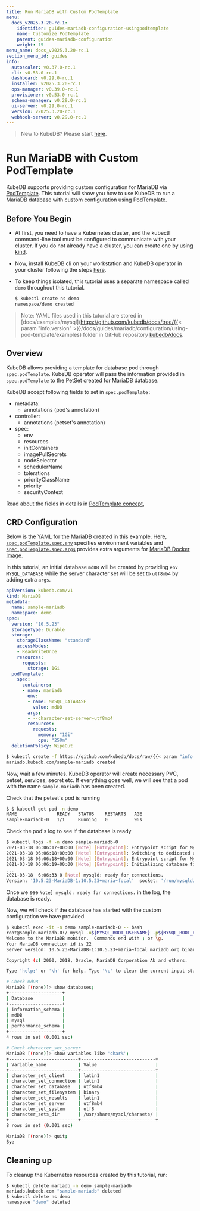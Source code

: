 ```yaml
---
title: Run MariaDB with Custom PodTemplate
menu:
  docs_v2025.3.20-rc.1:
    identifier: guides-mariadb-configuration-usingpodtemplate
    name: Customize PodTemplate
    parent: guides-mariadb-configuration
    weight: 15
menu_name: docs_v2025.3.20-rc.1
section_menu_id: guides
info:
  autoscaler: v0.37.0-rc.1
  cli: v0.53.0-rc.1
  dashboard: v0.29.0-rc.1
  installer: v2025.3.20-rc.1
  ops-manager: v0.39.0-rc.1
  provisioner: v0.53.0-rc.1
  schema-manager: v0.29.0-rc.1
  ui-server: v0.29.0-rc.1
  version: v2025.3.20-rc.1
  webhook-server: v0.29.0-rc.1
---
```


> New to KubeDB? Please start [here](/docs/v2025.3.20-rc.1/README).

# Run MariaDB with Custom PodTemplate

KubeDB supports providing custom configuration for MariaDB via [PodTemplate](/docs/v2025.3.20-rc.1/guides/mariadb/concepts/mariadb/#specpodtemplate). This tutorial will show you how to use KubeDB to run a MariaDB database with custom configuration using PodTemplate.

## Before You Begin

- At first, you need to have a Kubernetes cluster, and the kubectl command-line tool must be configured to communicate with your cluster. If you do not already have a cluster, you can create one by using [kind](https://kind.sigs.k8s.io/docs/user/quick-start/).

- Now, install KubeDB cli on your workstation and KubeDB operator in your cluster following the steps [here](/docs/v2025.3.20-rc.1/setup/README).

- To keep things isolated, this tutorial uses a separate namespace called `demo` throughout this tutorial.

  ```bash
  $ kubectl create ns demo
  namespace/demo created
  ```

> Note: YAML files used in this tutorial are stored in [docs/examples/mysql](https://github.com/kubedb/docs/tree/{{< param "info.version" >}}/docs/guides/mariadb/configuration/using-pod-template/examples) folder in GitHub repository [kubedb/docs](https://github.com/kubedb/docs).

## Overview

KubeDB allows providing a template for database pod through `spec.podTemplate`. KubeDB operator will pass the information provided in `spec.podTemplate` to the PetSet created for MariaDB database.

KubeDB accept following fields to set in `spec.podTemplate:`

- metadata:
  - annotations (pod's annotation)
- controller:
  - annotations (petset's annotation)
- spec:
  - env
  - resources
  - initContainers
  - imagePullSecrets
  - nodeSelector
  - schedulerName
  - tolerations
  - priorityClassName
  - priority
  - securityContext

Read about the fields in details in [PodTemplate concept](/docs/v2025.3.20-rc.1/guides/mariadb/concepts/mariadb/#specpodtemplate),

## CRD Configuration

Below is the YAML for the MariaDB created in this example. Here, [`spec.podTemplate.spec.env`](/docs/v2025.3.20-rc.1/guides/mariadb/concepts/mariadb/#specpodtemplatespecenv) specifies environment variables and [`spec.podTemplate.spec.args`](/docs/v2025.3.20-rc.1/guides/mariadb/concepts/mariadb/#specpodtemplatespecargs) provides extra arguments for [MariaDB Docker Image](https://hub.docker.com/_/mariadb/).

In this tutorial, an initial database `mdDB` will be created by providing `env` `MYSQL_DATABASE` while the server character set will be set to `utf8mb4` by adding extra `args`. 

```yaml
apiVersion: kubedb.com/v1
kind: MariaDB
metadata:
  name: sample-mariadb
  namespace: demo
spec:
  version: "10.5.23"
  storageType: Durable
  storage:
    storageClassName: "standard"
    accessModes:
    - ReadWriteOnce
    resources:
      requests:
        storage: 1Gi
  podTemplate:
    spec:
      containers:
      - name: mariadb
        env:
        - name: MYSQL_DATABASE
          value: mdDB
        args:
        - --character-set-server=utf8mb4
        resources:
          requests:
            memory: "1Gi"
            cpu: "250m"
  deletionPolicy: WipeOut
```


```bash
$ kubectl create -f https://github.com/kubedb/docs/raw/{{< param "info.version" >}}/docs/guides/mariadb/configuration/using-pod-template/examples/md-misc-config.yaml
mariadb.kubedb.com/sample-mariadb created
```

Now, wait a few minutes. KubeDB operator will create necessary PVC, petset, services, secret etc. If everything goes well, we will see that a pod with the name `sample-mariadb` has been created.

Check that the petset's pod is running

```bash
$ $ kubectl get pod -n demo
NAME               READY   STATUS    RESTARTS   AGE
sample-mariadb-0   1/1     Running   0          96s
```

Check the pod's log to see if the database is ready

```bash
$ kubectl logs -f -n demo sample-mariadb-0
2021-03-18 06:06:17+00:00 [Note] [Entrypoint]: Entrypoint script for MySQL Server 1:10.5.23+maria~focal started.
2021-03-18 06:06:18+00:00 [Note] [Entrypoint]: Switching to dedicated user 'mysql'
2021-03-18 06:06:18+00:00 [Note] [Entrypoint]: Entrypoint script for MySQL Server 1:10.5.23+maria~focal started.
2021-03-18 06:06:19+00:00 [Note] [Entrypoint]: Initializing database files
...
2021-03-18  6:06:33 0 [Note] mysqld: ready for connections.
Version: '10.5.23-MariaDB-1:10.5.23+maria~focal'  socket: '/run/mysqld/mysqld.sock'  port: 3306  mariadb.org binary distribution
```

Once we see `Note] mysqld: ready for connections.` in the log, the database is ready.

Now, we will check if the database has started with the custom configuration we have provided.

```bash
$ kubectl exec -it -n demo sample-mariadb-0 -- bash
root@sample-mariadb-0:/ mysql -u${MYSQL_ROOT_USERNAME} -p${MYSQL_ROOT_PASSWORD}
Welcome to the MariaDB monitor.  Commands end with ; or \g.
Your MariaDB connection id is 22
Server version: 10.5.23-MariaDB-1:10.5.23+maria~focal mariadb.org binary distribution

Copyright (c) 2000, 2018, Oracle, MariaDB Corporation Ab and others.

Type 'help;' or '\h' for help. Type '\c' to clear the current input statement.

# Check mdDB
MariaDB [(none)]> show databases;
+--------------------+
| Database           |
+--------------------+
| information_schema |
| mdDB               |
| mysql              |
| performance_schema |
+--------------------+
4 rows in set (0.001 sec)

# Check character_set_server
MariaDB [(none)]> show variables like 'char%';
+--------------------------+----------------------------+
| Variable_name            | Value                      |
+--------------------------+----------------------------+
| character_set_client     | latin1                     |
| character_set_connection | latin1                     |
| character_set_database   | utf8mb4                    |
| character_set_filesystem | binary                     |
| character_set_results    | latin1                     |
| character_set_server     | utf8mb4                    |
| character_set_system     | utf8                       |
| character_sets_dir       | /usr/share/mysql/charsets/ |
+--------------------------+----------------------------+
8 rows in set (0.001 sec)

MariaDB [(none)]> quit;
Bye
```

## Cleaning up

To cleanup the Kubernetes resources created by this tutorial, run:

```bash
$ kubectl delete mariadb -n demo sample-mariadb
mariadb.kubedb.com "sample-mariadb" deleted
$ kubectl delete ns demo
namespace "demo" deleted
```
